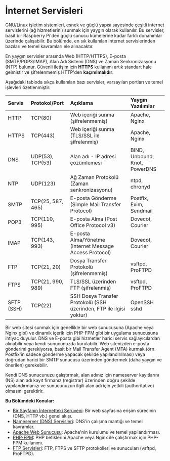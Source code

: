 # İnternet Servisleri

GNU/Linux işletim sistemleri, esnek ve güçlü yapısı sayesinde çeşitli internet servislerini (ağ hizmetlerini) sunmak için yaygın olarak kullanılır. Bu servisler, basit bir Raspberry Pi'den güçlü sunucu kümelerine kadar farklı donanımlar üzerinde çalışabilir. Bu bölümde, en sık kullanılan internet servislerinden bazıları ve temel kavramları ele alınacaktır.

En yaygın servisler arasında Web (HTTP/HTTPS), E-posta (SMTP/POP3/IMAP), Alan Adı Sistemi (DNS) ve Zaman Senkronizasyonu (NTP) bulunur. Güvenli iletişim için **HTTPS** kullanımı artık standart hale gelmiştir ve şifrelenmemiş HTTP'den **kaçınılmalıdır**.

Aşağıdaki tabloda sıkça kullanılan bazı servisler, varsayılan portları ve temel işlevleri özetlenmiştir:

| Servis        | Protokol/Port        | Açıklama                                                              | Yaygın Yazılımlar        |
| :------------ | :------------------ | :-------------------------------------------------------------------- | :----------------------- |
| HTTP          | TCP(80)             | Web içeriği sunma (şifrelenmemiş)                                     | Apache, Nginx            |
| HTTPS         | TCP(443)            | Web içeriği sunma (TLS/SSL ile şifrelenmiş)                           | Apache, Nginx            |
| DNS           | UDP(53), TCP(53)    | Alan adı - IP adresi çözümlemesi                                      | BIND, Unbound, Knot, PowerDNS |
| NTP           | UDP(123)            | Ağ Zaman Protokolü (Zaman senkronizasyonu)                            | ntpd, chronyd            |
| SMTP          | TCP(25, 587, 465)   | E-posta Gönderme (Simple Mail Transfer Protocol)                      | Postfix, Exim, Sendmail  |
| POP3          | TCP(110, 995)       | E-posta Alma (Post Office Protocol v3)                                | Dovecot, Courier         |
| IMAP          | TCP(143, 993)       | E-posta Alma/Yönetme (Internet Message Access Protocol)               | Dovecot, Courier         |
| FTP           | TCP(21, 20)         | Dosya Transfer Protokolü (şifrelenmemiş)                              | vsftpd, ProFTPD          |
| FTPS          | TCP(21, 990, 989)   | TLS/SSL üzerinden FTP (şifrelenmiş)                                   | vsftpd, ProFTPD          |
| SFTP (SSH)    | TCP(22)             | SSH Dosya Transfer Protokolü (SSH üzerinden, FTP ile ilgisi yoktur)   | OpenSSH sshd             |

Bir web sitesi sunmak için genellikle bir web sunucusuna (Apache veya Nginx gibi) ve dinamik içerik için PHP-FPM gibi bir uygulama sunucusuna ihtiyaç duyulur. DNS ve E-posta gibi hizmetler harici servis sağlayıcılardan alınabilir veya kendi sunucunuzda kurulabilir. Web sitenizden e-posta gönderimi gerekiyorsa, basit bir Mail Transfer Agent (MTA) kurmak (örn. Postfix'in sadece gönderme yapacak şekilde yapılandırılması) veya doğrudan harici bir SMTP sunucusu üzerinden göndermek (daha yaygın ve önerilen) gerekebilir.

Kendi DNS sunucunuzu çalıştırmak, alan adınız için nameserver kayıtlarını (NS) alan adı kayıt firmanız (registrar) üzerinden doğru şekilde yapılandırmanızı ve sunucunuzun ilgili alan adı için yetkili (authoritative) olmasını gerektirir.

**Bu Bölümdeki Konular:**

*   [Bir Sayfanın İnternetteki Serüveni](bir-sayfanin-internetteki-serueveni.md): Bir web sayfasına erişim sürecinin (DNS, HTTP vb.) genel akışı.
*   [Nameserver (DNS) Servisleri](nameserver-servisleri.md): DNS'in çalışma mantığı ve temel kavramlar.
*   [Apache Web Sunucusu](apache.md): Apache'nin kurulumu ve temel yapılandırması.
*   [PHP-FPM](php-fpm.md): PHP betiklerini Apache veya Nginx ile çalıştırmak için PHP-FPM kullanımı.
*   [FTP Servisleri](ftp/README.md): FTP, FTPS ve SFTP protokolleri ve sunucuları (vsftpd, ProFTPD).
